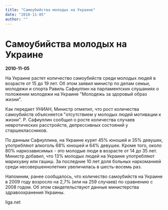 ```yaml
---
title: "Самоубийства молодых на Украине"
date: "2010-11-05"
author: ""
---
```


# Самоубийства молодых на Украине

**2010-11-05** 

На Украине растет количество самоубийств среди молодых людей в возрасте от 15 до 19 лет. Об этом заявил министр по делам семьи, молодежи и спорта Равиль Сафиуллин на парламентских слушаниях о положении молодежи на Украине "Молодежь за здоровый образ жизни".

Как передает УНИАН, Министр отметил, что рост количества самоубийств объясняется "отсутствием у молодых людей мотивации к жизни". Р. Сафиуллин сообщил о росте количества случаев невротических расстройств, депрессивных состояний у старшеклассников.

По данным Сафиуллина, на Украине курят 45% юношей и 35% девушек, употребляют алкоголь 68% юношей и 64% девушек. Кроме того, около 80% наркозависимых - это молодые люди в возрасте от 14 до 35 лет. Министр добавил, что 13% молодых людей на Украине употребляют марихуану или гашиш. За последние 10 лет доля больных наркоманией среди несовершеннолетних увеличилась в шесть-восемь раз.

Напомним, ранее сообщалось, что количество самоубийств на Украине в 2009 году возросло на 2,7% (или на 259 случаев) по сравнению с 2008 годом. Об этом свидетельствуют данные министерства здравоохранения Украины.

liga.net